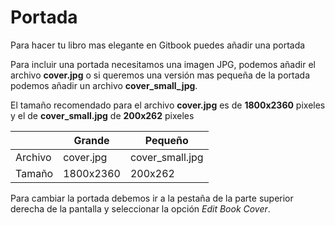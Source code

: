 # Portada

Para hacer tu libro mas elegante en Gitbook puedes añadir una portada

Para incluir una portada necesitamos una imagen JPG, podemos añadir el archivo **cover.jpg** o si queremos una versión mas pequeña de la portada podemos añadir un archivo **cover_small_jpg**.

El tamaño recomendado para el archivo **cover.jpg** es de **1800x2360** pixeles y el de **cover_small.jpg** de **200x262** pixeles


|         | Grande    | Pequeño         |
|---------|-----------|-----------------|
| Archivo | cover.jpg | cover_small.jpg |
| Tamaño  | 1800x2360 | 200x262         |

Para cambiar la portada debemos ir a la pestaña de la parte superior derecha de la pantalla y seleccionar la opción _Edit Book Cover_.